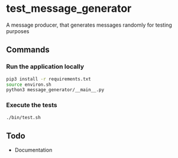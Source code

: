 # test_message_generator
A message producer, that generates messages randomly for testing purposes

## Commands
### Run the application locally
```bash
pip3 install -r requirements.txt
source environ.sh
python3 message_generator/__main__.py
```
### Execute the tests
```bash
./bin/test.sh
```

## Todo
- Documentation
